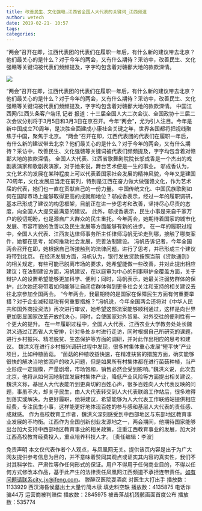 ```yaml
---
title: 改善民生、文化强赣…江西省全国人大代表的关键词_江西频道
author: wetech
date: 2019-02-21- 10:57
tags: 
categories: 
---
```

“两会”召开在即，江西代表团的代表们在履职一年后，有什么新的建议带去北京？他们最关心的是什么？对于今年的两会，又有什么期待？采访中，改善民生、文化强赣等关键词被代表们频频提及，字字均包含着对赣鄱大地的款款深情。
<!-- more -->
                
<img align="center" border="0" src="http://p2.ifengimg.com/a/2016/0810/204c433878d5cf9size1_w16_h16.png" />
                
                
            
“两会”召开在即，江西代表团的代表们在履职一年后，有什么新的建议带去北京？他们最关心的是什么？对于今年的两会，又有什么期待？采访中，改善民生、文化强赣等关键词被代表们频频提及，字字均包含着对赣鄱大地的款款深情。
中国江西网/江西头条客户端讯 记者
报道：十三届全国人大二次会议、全国政协十三届二次会议分别将于3月5日和3月3日在京召开。今年“两会”，尤为引人注目。今年是新中国成立70周年，是决胜全面建成小康社会关键之年，世界各国都将把视线聚焦于中国，聚焦于北京。
“两会”召开在即，江西代表团的代表们在履职一年后，有什么新的建议带去北京？他们最关心的是什么？对于今年的两会，又有什么期待？采访中，改善民生、文化强赣等关键词被代表们频频提及，字字均包含着对赣鄱大地的款款深情。
全国人大代表、江西省歌舞剧院院长邬成香是一个杰出的戏剧表演家和歌剧表演家，对于她来说，舞台艺术便是一生的事业。
邬成香认为，文化艺术的发展在某种程度上可以代表着国家社会发展的精神风貌，今年又是建国70周年，文化发展应当走在前列，特别是江西在奋力做大做强赣文化，作为艺术届的代表，她们也一直在贡献自己的一份力量。
中国传统文化、中国民族歌剧如何在国际市场上能够取得更高的成就和地位？邬成香表示，经过一年的履职调研，基本已形成了建议的构思框架，目前正在进一步思考和改善，坚持尽心尽责的态度，向全国人大提交最满意的建议。
此外，邬成香表示，民生小事是来自千家万户的殷切期盼，也是源自广大群众的民生重托。今年两会，她期待着国家的城市化发展、市容市貌的改善以及民生发展等方面能够有新的进步。
在一年的履职过程中，全国人大代表、江西友达律师事务所主任律师冯帆无论走到哪，接触了哪类案件，她都在思考，如何推动社会发展，完善法制建设。
冯帆告诉记者，今年全国两会召开在即，她根据自己所接触到的法律问题，进行了思考，并已形成三个建议将带到北京。
在经济发展方面，冯帆认为，银行发放贷款按照当前《贷款通则》的相关规定，有些可能已脱离市场的要求，她希望能做一些改善，并对此提出相应建议；在法制建设方面，冯帆建议，在以庭审为中心的刑事辩护全覆盖方面，关于辩护人的设置希望能够更加科学、便利；同时，冯帆表示，她最关注弱势群体的保护，此次她还将带着如何能够让自闭症群体得到更多社会关注和支持的相关建议去往北京参加全国两会。
“今年两会，我最期待的是国家在保障民生方面有何重要举措？对于企业减轻赋税有何重要措施？”冯帆说，今年全国两会还将对《中华人民共和国外商投资法》再次进行审议，她希望这部法案能够顺利通过，这样是向世界更加彰显国家改革开放的决心，同时，会使国家对外贸易、对外交往的便利性有一个更大的提升。
在一年履职过程中，全国人大代表、江西农业大学教务处处长魏洪义通过江西省人大安排，针对多处乡村进行走访，同时根据自己所研究的课题，进行乡村振兴、精准脱贫、生态保护等方面的调研，并对此作出相应的思考和建议。
魏洪义在进行乡村振兴调研过程中发现，很多村集体重心发展“短平快”产业项目，比如种植菌菇。
“菌菇的种植收益快速，在精准扶贫的措施方面，确实能够很快的解决当地贫困户的收入问题，但是如果所有村集体都在进行菌菇种植，当产业形成一定规模，产量剧增，市场饱和，销售必然会受到影响。”魏洪义说，此次去北京，他将从如何因地制宜发展村集体产业，降低产业风险等方面提出相关建议。
魏洪义称，基层人大代表能听到更真切的百姓心声，很多百姓向人大代表反映的问题，事虽不大，却关乎民生，由人大代表转交到人大代表联络工作站后，很多难得到落实或解决。为更好履职，他将建议，希望能够为人大代表工作联络站提供相应经费，专注民生小事，这样能更好地体现百姓的参与感和基层人大代表的责任感、成就感。
作为高校教育工作者，魏洪义深刻感受到中西部地区与东部地区教育事业发展的不均衡。江西作为全国创新创业发源地之一，两会期间，他期待国家能够出台加大支持中西部地区教育事业的相关政策，注重江西教育事业的发展，加大对江西高校教育经费投入，重点培养科技人才。
[责任编辑：李波]
            
免责声明
本文仅代表作者个人观点，与凤凰网无关。提供该页内容是出于为广大网友提供参考信息为目的，并不意味着赞同其观点或证实其内容的真实性，我们不对其科学性、严肃性等作任何形式的保证。用户不得用于任何商业目的，不得以任何方式修改本作品，基于此产生的法律责任凤凰网江西频道不承担连带责任。如有问题请联系city_jx@ifeng.com。
滕醉汉医院耍酒疯 对医生大打出手
播放数：1133929
西汉海昏侯墓出土大量竹简木牍 填史料空缺
播放数：4135875
电话诈骗44万 运营商被判赔偿
播放数：2845975
被击落战机残骸画面首度公布
播放数：535774
